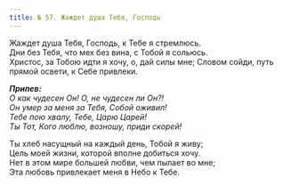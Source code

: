 ```yaml
---
title: № 57. Жаждет душа Тебя, Господь
---
```


Жаждет душа Тебя, Господь, к Тебе я стремлюсь.  
Дни без Тебя, что мех без вина, с Тобой я сольюсь.  
Христос, за Тобою идти я хочу, о, дай силы мне;
Словом сойди, путь прямой освети, к Себе привлеки.

*__Припев:__  
О как чудесен Он! О, не чудесен ли Он?!  
Он умер за меня за Тебя, Собой оживил!  
Тебе пою хвалу, Тебе, Царю Царей!  
Ты Тот, Кого люблю, возношу, приди скорей!*

Ты хлеб насущный на каждый день, Тобой я живу;  
Цель моей жизни, которой вполне добиться хочу.  
Нет в этом мире большей любви, чем пылает во мне;  
Эта любовь привлекает меня в Небо к Тебе.
